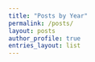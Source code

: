 ```yaml
---
title: "Posts by Year"
permalink: /posts/
layout: posts
author_profile: true
entries_layout: list
---
```

